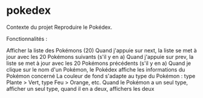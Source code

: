 # pokedex

Contexte du projet
Reproduire le Pokédex.

Fonctionnalités :

Afficher la liste des Pokémons (20)
Quand j'appuie sur next, la liste se met à jour avec les 20 Pokémons suivants (s'il y en a)
Quand j'appuie sur prev, la liste se met à jour avec les 20 Pokémons précédents (s'il y en a)
Quand je clique sur le nom d'un Pokémon, le Pokédex affiche les informations du Pokémon concerné
La couleur de fond s'adapte au type du Pokémon : type Plante > Vert, type Feu > Orange, etc.
Quand le Pokémon a un seul type, afficher un seul type, quand il en a deux, affichers les deux
